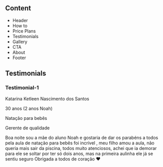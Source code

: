 
## Content
- Header
- How to
- Price Plans
- Testimonials
- Gallery
- CTA
- About
- Footer


## Testimonials

### Testimonial-1
Katarina Ketleen Nascimento dos Santos

30 anos (2 anos Noah)

Natação para bebês

Gerente de qualidade

Boa noite sou a mãe  do aluno Noah e gostaria de dar os parabéns a todos pela aula de natação para bebês  foi incrível , meu filho amou a aula, não queria mais sair da piscina, todos muito atenciosos, achei que ia demorar para ele se soltar por ter só  dois anos, mas na primeira aulinha ele já se sentiu seguro
Obrigada a todos de coração ❤️
